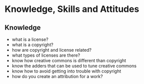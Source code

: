 # Knowledge, Skills and Attitudes

## Knowledge

* what is a license?
* what is a copyright?
* how are copyright and license related?
* what types of licenses are there?
* know how creative commons is different than copyright
* know the adders that can be used to tune creative commons
* know how to avoid getting into trouble with copyright
* how do you create an attribution for a work?
